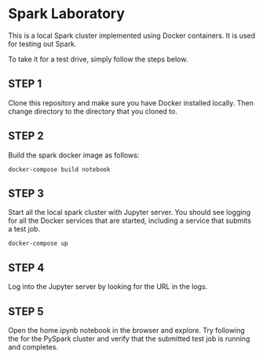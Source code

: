 # Spark Laboratory

This is a local Spark cluster implemented using Docker containers.  It is used for testing out Spark.

To take it for a test drive, simply follow the steps below.

## STEP 1

Clone this repository and make sure you have Docker installed locally.  Then change directory to the directory that you cloned to.

## STEP 2

Build the spark docker image as follows:

```
docker-compose build notebook
```

## STEP 3

Start all the local spark cluster with Jupyter server.  You should see logging for all the Docker services that are started, including a service that submits a test job.

```
docker-compose up
```

## STEP 4

Log into the Jupyter server by looking for the URL in the logs.

## STEP 5

Open the home.ipynb notebook in the browser and explore.  Try following the for the PySpark cluster and verify that the submitted test job is running and completes.

